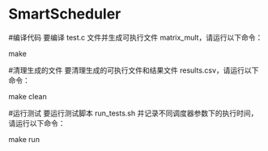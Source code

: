 # SmartScheduler

#编译代码
要编译 test.c 文件并生成可执行文件 matrix_mult，请运行以下命令：

make

#清理生成的文件
要清理生成的可执行文件和结果文件 results.csv，请运行以下命令：

make clean

#运行测试
要运行测试脚本 run_tests.sh 并记录不同调度器参数下的执行时间，请运行以下命令：

make run
